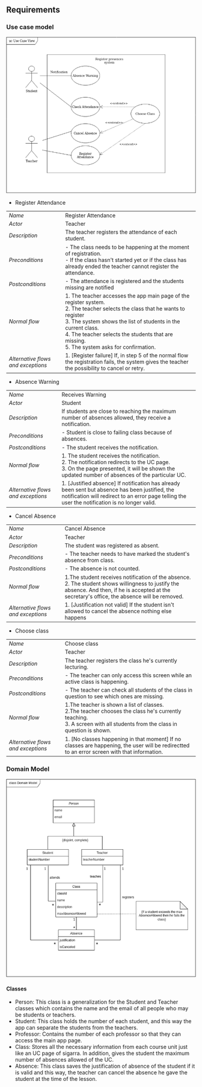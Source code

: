 ## Requirements

### Use case model

![Use Case Model](../images/use_case_model.png)

* Register Attendance

|||
| --- | --- |
| *Name* | Register Attendance |
| *Actor* |  Teacher | 
| *Description* | The teacher registers the attendance of each student. |
| *Preconditions* | - The class needs to be happening at the moment of registration. <br> - If the class hasn't started yet or if the class has already ended the teacher cannot register the attendance. |
| *Postconditions* | - The attendance is registered and the students missing are notified |
| *Normal flow* | 1. The teacher accesses the app main page of the register system. <br> 2. The teacher selects the class that he wants to register <br> 3. The system shows the list of students in the current class.<br> 4. The teacher selects the students that are missing. <br> 5. The system asks for confirmation. |
| *Alternative flows and exceptions* | 1. [Register failure] If, in step 5 of the normal flow the registration fails, the system gives the teacher the possibility to cancel or retry. |


* Absence Warning

|||
| --- | --- |
| *Name* | Receives Warning |
| *Actor* |  Student | 
| *Description* | If students are close to reaching the maximum number of absences allowed, they receive a notification. |
| *Preconditions* | - Student is close to failing class because of absences. |
| *Postconditions* | - The student receives the notification. |
| *Normal flow* | 1. The student receives the notification.<br> 2. The notification redirects to the UC page.<br> 3. On the page presented, it will be shown the updated number of absences of the particular UC. |
| *Alternative flows and exceptions* | 1. [Justified absence] If notification has already been sent but absence has been justified, the notification will redirect to an error page telling the user the notification is no longer valid. |

* Cancel Absence

|||
| --- | --- |
| *Name* | Cancel Absence |
| *Actor* |  Teacher | 
| *Description* |The student was registered as absent. |
| *Preconditions* | - The teacher needs to have marked the student's absence from class. |
| *Postconditions* | - The absence is not counted. |
| *Normal flow* | 1.The student receives notification of the absence.<br> 2. The student shows willingness to justify the absence. And then, if he is accepted at the secretary's office, the absence will be removed. |
| *Alternative flows and exceptions* | 1. [Justification not valid] If the student isn't allowed to cancel the absence nothing else happens|


* Choose class

|||
| --- | --- |
| *Name* | Choose class |
| *Actor* |  Teacher | 
| *Description* |The teacher registers the class he's currently lecturing. |
| *Preconditions* | - The teacher can only access this screen while an active class is happening. |
| *Postconditions* | - The teacher can check all students of the class in question to see which ones are missing. |
| *Normal flow* | 1.The teacher is shown a list of classes.<br> 2.The teacher chooses the class he's currently teaching.<br> 3. A screen with all students from the class in question is shown. |
| *Alternative flows and exceptions* | 1. [No classes happening in that moment] If no classes are happening, the user will be redirectted to an error screen with that information. |

### Domain Model

![Domain Model](../images/domain_model.png)

#### Classes 
-    Person: This class is a generalization for the Student and Teacher classes which contains the name and the email of all people who may be students or teachers.
-    Student: This class holds the number of each student, and this way the app can separate the students from the teachers.
-    Professor: Contains the number of each professor so that they can access the main app page.
-    Class: Stores all the necessary information from each course unit just like an UC page of sigarra. 
In addition, gives the student the maximum number of absences allowed of the UC.
-    Absence: This class saves the justification of absence of the student if it is valid and this way, the teacher can cancel the absence he gave the student at the time of the lesson.
